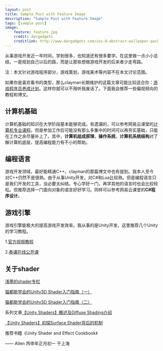 ```yaml
---
layout: post
title: Sample Post with Feature Image
description: "Sample Post with Feature Image"
tags: [sample post]
image:
    feature: feature.jpg
    credit: dargadgetz
    creditlink: http://www.dargadgetz.com/ios-8-abstract-wallpaper-pack-for-iphone-5s-5c-and-ipod-touch-retina/
---
```


从事游戏开发近一年时间，学到很多，也知道还有很多要学。在这里做一点小小总结，一是规划自己以后的路，而是让那些想做游戏开发的后来者少走弯路。

注：本文针对游戏程序部分，游戏策划，游戏美术等内容不在本文讨论范围。

如果你是喜欢看书的类型，那么clayman长期维护的这篇文章可能比较适合你：[游戏程序员养成计划](http://www.cnblogs.com/clayman/archive/2009/05/17/1459001.html)。这样你就可以不用听我废话了。下面我会推荐一些偏视频向的教程和博文。


## 计算机基础

计算机基础的知识在大学阶段基本能够完成。有遗漏的，可以参考网易云课堂的[计算机专业课程](http://study.163.com/curricula/cs.htm)。但是参加工作后可能没有那么多集中的时间可以再夯实基础，只能在工作之余尽量补上了。其中，**计算机组成原理**，**操作系统**，**计算机系统结构**对了解计算机底层，提高编程能力有不小的帮助。


## 编程语言

游戏开发领域，最好能精通C++。clayman的那篇博文中也有提到。我本人至今对C++仍然不是很熟。由于从事Unity开发，对C#和Lua比较熟。但是编程语言只是我们开发的工具，没必要太纠结。专心学好一门，再学其他的语言时也会比较轻松。但推荐选择一门面向对象的语言好好学习。同样可以参考网易云课堂的**C#程序设计**。


## 游戏引擎

游戏引擎能极大的提高游戏开发效率。我从事的是Unity开发，这里推荐几个Unity的学习教程。

1.[官方视频教程](http://unity3d.com/cn/learn/tutorials)

2.[泰课在线公开课](http://www.taikr.com/course/134)

## 关于shader

[浅墨的shader专栏](http://blog.csdn.net/column/details/unity3d-shader.html)

[猫都能学会的Unity3D Shader入门指南（一）](http://onevcat.com/2013/07/shader-tutorial-1/)

[猫都能学会的Unity3D Shader入门指南（二）](http://onevcat.com/2013/08/shader-tutorial-2/)

系列文章[【Unity Shaders】概述及Diffuse Shading介绍](http://blog.csdn.net/candycat1992/article/details/17097907)

[【Unity Shaders】初探Surface Shader背后的机制](http://blog.csdn.net/candycat1992/article/details/39994049)

推荐书籍《Unity Shader and Effect Cookbook》

—— Allen 丙申年正月初一 于上海